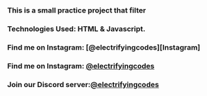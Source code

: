 ### This is a small practice project that filter 

### Technologies Used: HTML & Javascript.

### Find me on Instagram: [@electrifyingcodes][Instagram]
### Find me on Instagram: [@electrifyingcodes][Telegram]
### Join our Discord server:[@electrifyingcodes][discord]

[Instgram]:https://www.instagram.com/electrifyingcodes
[Telegram]:https://t.me/electrifyingcodes
[discord]: https://discord.com/invite/MP4h65hszf